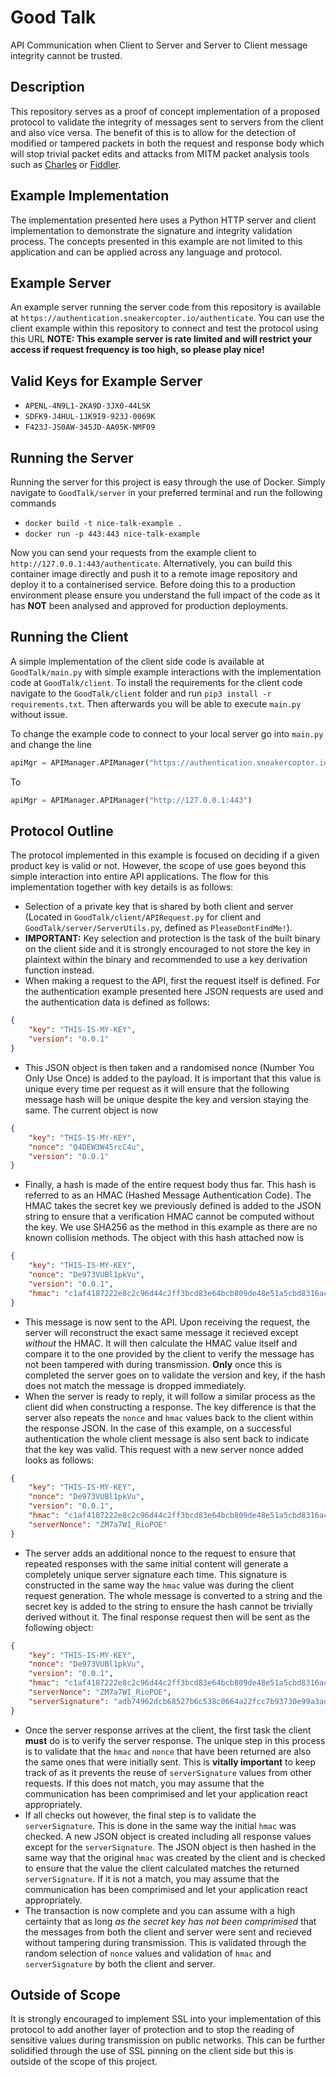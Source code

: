# Good Talk
API Communication when Client to Server and Server to Client message integrity cannot be trusted.

## Description
This repository serves as a proof of concept implementation of a proposed protocol to validate the integrity of messages sent to servers from the client and also vice versa. The benefit of this is to allow for the detection of modified or tampered packets in both the request and response body which will stop trivial packet edits and attacks from MITM packet analysis tools such as [Charles](https://www.charlesproxy.com/) or [Fiddler](https://www.telerik.com/fiddler).

## Example Implementation
The implementation presented here uses a Python HTTP server and client implementation to demonstrate the signature and integrity validation process. The concepts presented in this example are not limited to this application and can be applied across any language and protocol.

## Example Server
An example server running the server code from this repository is available at ```https://authentication.sneakercopter.io/authenticate```. You can use the client example within this repository to connect and test the protocol using this URL **NOTE: This example server is rate limited and will restrict your access if request frequency is too high, so please play nice!**

## Valid Keys for Example Server 
- `APENL-4N9L1-2KA9D-3JX0-44LSK`
- `SDFK9-J4HUL-1JK9I9-923J-0069K`
- `F423J-JS0AW-345JD-AA05K-NMF09`

## Running the Server
Running the server for this project is easy through the use of Docker. Simply navigate to `GoodTalk/server` in your preferred terminal and run the following commands

- `docker build -t nice-talk-example .`
- `docker run -p 443:443 nice-talk-example`

Now you can send your requests from the example client to `http://127.0.0.1:443/authenticate`. Alternatively, you can build this container image directly and push it to a remote image repository and deploy it to a containerised service. Before doing this to a production environment please ensure you understand the full impact of the code as it has **NOT** been analysed and approved for production deployments.

## Running the Client
A simple implementation of the client side code is available at `GoodTalk/main.py` with simple example interactions with the implementation code at `GoodTalk/client`. To install the requirements for the client code navigate to the `GoodTalk/client` folder and run `pip3 install -r requirements.txt`. Then afterwards you will be able to execute `main.py` without issue.

To change the example code to connect to your local server go into `main.py` and change the line

```python
apiMgr = APIManager.APIManager("https://authentication.sneakercopter.io")
```

To

```python
apiMgr = APIManager.APIManager("http://127.0.0.1:443")
```

## Protocol Outline
The protocol implemented in this example is focused on deciding if a given product key is valid or not. However, the scope of use goes beyond this simple interaction into entire API applications. The flow for this implementation together with key details is as follows:

- Selection of a private key that is shared by both client and server (Located in `GoodTalk/client/APIRequest.py` for client and `GoodTalk/server/ServerUtils.py`, defined as `PleaseDontFindMe!`).
- **IMPORTANT:** Key selection and protection is the task of the built binary on the client side and it is strongly encouraged to not store the key in plaintext within the binary and recommended to use a key derivation function instead.
- When making a request to the API, first the request itself is defined. For the authentication example presented here JSON requests are used and the authentication data is defined as follows: 
```json
{
    "key": "THIS-IS-MY-KEY",
    "version": "0.0.1"
}
```
- This JSON object is then taken and a randomised nonce (Number You Only Use Once) is added to the payload. It is important that this value is unique every time per request as it will ensure that the following message hash will be unique despite the key and version staying the same. The current object is now
```json
{
    "key": "THIS-IS-MY-KEY",
    "nonce": "Q4DEW3W45rcC4u",
    "version": "0.0.1"
}
```
- Finally, a hash is made of the entire request body thus far. This hash is referred to as an HMAC (Hashed Message Authentication Code). The HMAC takes the secret key we previously defined is added to the JSON string to ensure that a verification HMAC cannot be computed without the key. We use SHA256 as the method in this example as there are no known collision methods. The object with this hash attached now is
```json
{
    "key": "THIS-IS-MY-KEY",
    "nonce": "De973VUBl1pkVu",
    "version": "0.0.1",
    "hmac": "c1af4187222e8c2c96d44c2ff3bcd83e64bcb809de48e51a5cbd8316acd1c19a"
}
```
- This message is now sent to the API. Upon receiving the request, the server will reconstruct the exact same message it recieved except *without* the HMAC. It will then calculate the HMAC value itself and compare it to the one provided by the client to verify the message has not been tampered with during transmission. **Only** once this is completed the server goes on to validate the version and key, if the hash does not match the message is dropped immediately.
- When the server is ready to reply, it will follow a similar process as the client did when constructing a response. The key difference is that the server also repeats the `nonce` and `hmac` values back to the client within the response JSON. In the case of this example, on a successful authentication the whole client message is also sent back to indicate that the key was valid. This request with a new server nonce added looks as follows:
```json
{
    "key": "THIS-IS-MY-KEY",
    "nonce": "De973VUBl1pkVu",
    "version": "0.0.1",
    "hmac": "c1af4187222e8c2c96d44c2ff3bcd83e64bcb809de48e51a5cbd8316acd1c19a",
    "serverNonce": "ZM7a7WI_RioPOE"
}
```
- The server adds an additional nonce to the request to ensure that repeated responses with the same initial content will generate a completely unique server signature each time. This signature is constructed in the same way the `hmac` value was during the client request generation. The whole message is converted to a string and the secret key is added to the string to ensure the hash cannot be trivially derived without it. The final response request then will be sent as the following object:
```json
{
    "key": "THIS-IS-MY-KEY",
    "nonce": "De973VUBl1pkVu",
    "version": "0.0.1",
    "hmac": "c1af4187222e8c2c96d44c2ff3bcd83e64bcb809de48e51a5cbd8316acd1c19a",
    "serverNonce": "ZM7a7WI_RioPOE",
    "serverSignature": "adb74962dcb68527b6c538c0664a22fcc7b93730e99a3ad28dc818db2d8c4299"
}
```
- Once the server response arrives at the client, the first task the client **must** do is to verify the server response. The unique step in this process is to validate that the `hmac` and `nonce` that have been returned are also the same ones that were initially sent. This is **vitally important** to keep track of as it prevents the reuse of `serverSignature` values from other requests. If this does not match, you may assume that the communication has been comprimised and let your application react appropriately.
- If all checks out however, the final step is to validate the `serverSignature`. This is done in the same way the initial `hmac` was checked. A new JSON object is created including all response values except for the `serverSignature`. The JSON object is then hashed in the same way that the original `hmac` was created by the client and is checked to ensure that the value the client calculated matches the returned `serverSignature`. If it is not a match, you may assume that the communication has been comprimised and let your application react appropriately.
- The transaction is now complete and you can assume with a high certainty that as long *as the secret key has not been comprimised* that the messages from both the client and server were sent and recieved without tampering during transmission. This is validated through the random selection of `nonce` values and validation of `hmac` and `serverSignature` by both the client and server.

## Outside of Scope
It is strongly encouraged to implement SSL into your implementation of this protocol to add another layer of protection and to stop the reading of sensitive values during transmission on public networks. This can be further solidified through the use of SSL pinning on the client side but this is outside of the scope of this project.

